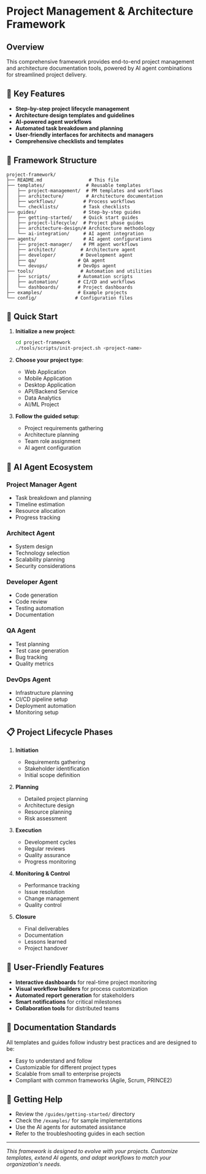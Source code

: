 # Project Management & Architecture Framework

## Overview

This comprehensive framework provides end-to-end project management and architecture documentation tools, powered by AI agent combinations for streamlined project delivery.

## 🎯 Key Features

- **Step-by-step project lifecycle management**
- **Architecture design templates and guidelines**
- **AI-powered agent workflows**
- **Automated task breakdown and planning**
- **User-friendly interfaces for architects and managers**
- **Comprehensive checklists and templates**

## 📁 Framework Structure

```
project-framework/
├── README.md                 # This file
├── templates/               # Reusable templates
│   ├── project-management/  # PM templates and workflows
│   ├── architecture/        # Architecture documentation
│   ├── workflows/          # Process workflows
│   └── checklists/         # Task checklists
├── guides/                 # Step-by-step guides
│   ├── getting-started/    # Quick start guides
│   ├── project-lifecycle/  # Project phase guides
│   ├── architecture-design/# Architecture methodology
│   └── ai-integration/     # AI agent integration
├── agents/                 # AI agent configurations
│   ├── project-manager/    # PM agent workflows
│   ├── architect/         # Architecture agent
│   ├── developer/         # Development agent
│   ├── qa/               # QA agent
│   └── devops/           # DevOps agent
├── tools/                 # Automation and utilities
│   ├── scripts/          # Automation scripts
│   ├── automation/       # CI/CD and workflows
│   └── dashboards/       # Project dashboards
├── examples/             # Example projects
└── config/              # Configuration files
```

## 🚀 Quick Start

1. **Initialize a new project**:
   ```bash
   cd project-framework
   ./tools/scripts/init-project.sh <project-name>
   ```

2. **Choose your project type**:
   - Web Application
   - Mobile Application
   - Desktop Application
   - API/Backend Service
   - Data Analytics
   - AI/ML Project

3. **Follow the guided setup**:
   - Project requirements gathering
   - Architecture planning
   - Team role assignment
   - AI agent configuration

## 🤖 AI Agent Ecosystem

### Project Manager Agent
- Task breakdown and planning
- Timeline estimation
- Resource allocation
- Progress tracking

### Architect Agent
- System design
- Technology selection
- Scalability planning
- Security considerations

### Developer Agent
- Code generation
- Code review
- Testing automation
- Documentation

### QA Agent
- Test planning
- Test case generation
- Bug tracking
- Quality metrics

### DevOps Agent
- Infrastructure planning
- CI/CD pipeline setup
- Deployment automation
- Monitoring setup

## 📋 Project Lifecycle Phases

1. **Initiation**
   - Requirements gathering
   - Stakeholder identification
   - Initial scope definition

2. **Planning**
   - Detailed project planning
   - Architecture design
   - Resource planning
   - Risk assessment

3. **Execution**
   - Development cycles
   - Regular reviews
   - Quality assurance
   - Progress monitoring

4. **Monitoring & Control**
   - Performance tracking
   - Issue resolution
   - Change management
   - Quality control

5. **Closure**
   - Final deliverables
   - Documentation
   - Lessons learned
   - Project handover

## 🎨 User-Friendly Features

- **Interactive dashboards** for real-time project monitoring
- **Visual workflow builders** for process customization
- **Automated report generation** for stakeholders
- **Smart notifications** for critical milestones
- **Collaboration tools** for distributed teams

## 📖 Documentation Standards

All templates and guides follow industry best practices and are designed to be:
- Easy to understand and follow
- Customizable for different project types
- Scalable from small to enterprise projects
- Compliant with common frameworks (Agile, Scrum, PRINCE2)

## 🔧 Getting Help

- Review the `/guides/getting-started/` directory
- Check the `/examples/` for sample implementations
- Use the AI agents for automated assistance
- Refer to the troubleshooting guides in each section

---

*This framework is designed to evolve with your projects. Customize templates, extend AI agents, and adapt workflows to match your organization's needs.*